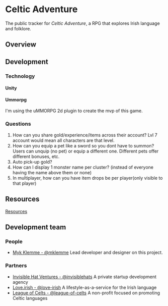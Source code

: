 # Celtic Adventure
The public tracker for _Celtic Adventure_, a RPG that explores Irish language and folklore.
## Overview
## Development
### Technology
#### Unity
#### Ummorpg
I'm using the uMMORPG 2d plugin to create the mvp of this game.
### Questions
1. How can you share gold/experience/items across their account? Lvl 7 account would mean all characters are that level.
1. How can you equip a pet like a sword so you dont have to summon? Users can unquip (no pet) or equip a different one. Different pets offer different bonuses, etc.
1. Auto pick-up gold?
1. How can I display 1 monster name per cluster? (instead of everyone having the name above them or none)
1. In multiplayer, how can you have item drops be per player(only visible to that player)

## Resources

[Resources](RESOURCES.md)

## Development team
### People
- [Myk Klemme - @mklemme](https://github.com/mklemme) Lead developer and designer on this project.
### Partners
- [Invisible Hat Ventures - @invisiblehats](https://github.com/invisiblehats) A private startup development agency
- [Love.irish - @love-irish](https://github.com/love-irish) A lifestyle-as-a-service for the Irish language
- [League of Celts - @league-of-celts](https://github.com/league-of-celts) A non-profit focused on promoting Celtic languages
